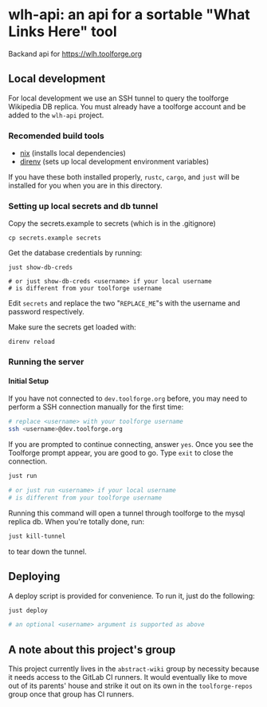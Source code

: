 # wlh-api: an api for a sortable "What Links Here" tool

Backand api for https://wlh.toolforge.org

## Local development

For local development we use an SSH tunnel to query the toolforge Wikipedia DB
replica. You must already have a toolforge account and be added to the
`wlh-api` project.

### Recomended build tools
* [nix](https://nixos.org/download.html) (installs local dependencies)
* [direnv](https://direnv.net/) (sets up local development environment variables)

If you have these both installed properly, `rustc`, `cargo`, and `just` will be
installed for you when you are in this directory.

### Setting up local secrets and db tunnel

Copy the secrets.example to secrets (which is in the .gitignore)

```
cp secrets.example secrets
```

Get the database credentials by running:

```
just show-db-creds

# or just show-db-creds <username> if your local username
# is different from your toolforge username
```

Edit `secrets` and replace the two "`REPLACE_ME`"s with the username and
password respectively.

Make sure the secrets get loaded with:

```
direnv reload
```

### Running the server

#### Initial Setup

If you have not connected to `dev.toolforge.org` before, you may need to perform
a SSH connection manually for the first time:

```bash
# replace <username> with your toolforge username
ssh <username>@dev.toolforge.org
```

If you are prompted to continue connecting, answer `yes`. Once you see the
Toolforge prompt appear, you are good to go. Type `exit` to close the
connection.

```bash
just run

# or just run <username> if your local username
# is different from your toolforge username
```

Running this command will open a tunnel through toolforge to the mysql replica
db. When you're totally done, run:

```bash
just kill-tunnel
```

to tear down the tunnel.

## Deploying

A deploy script is provided for convenience. To run it, just do the following:

```bash
just deploy

# an optional <username> argument is supported as above
```

## A note about this project's group

This project currently lives in the `abstract-wiki` group by necessity because
it needs access to the GitLab CI runners. It would eventually like to move out
of its parents' house and strike it out on its own in the `toolforge-repos`
group once that group has CI runners.
